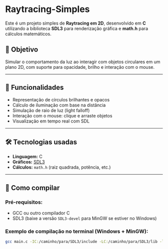 # Raytracing-Simples


Este é um projeto simples de **Raytracing em 2D**, desenvolvido em **C** utilizando a biblioteca **SDL3** para renderização gráfica e **math.h** para cálculos matemáticos.

## 📌 Objetivo

Simular o comportamento da luz ao interagir com objetos circulares em um plano 2D, com suporte para opacidade, brilho e interação com o mouse.

---

## 🧠 Funcionalidades

- Representação de círculos brilhantes e opacos
- Cálculo de iluminação com base na distância
- Simulação de raio de luz (light falloff)
- Interação com o mouse: clique e arraste objetos
- Visualização em tempo real com SDL

---

## 🛠️ Tecnologias usadas

- **Linguagem:** C
- **Gráficos:** [SDL3](https://github.com/libsdl-org/SDL)
- **Cálculos:** `math.h` (raiz quadrada, potência, etc.)

---

## 🧪 Como compilar

### Pré-requisitos:

- GCC ou outro compilador C
- SDL3 (baixe a versão `SDL3-devel` para MinGW se estiver no Windows)

### Exemplo de compilação no terminal (Windows + MinGW):

```bash
gcc main.c -IC:/caminho/para/SDL3/include -LC:/caminho/para/SDL3/lib -lSDL3 -lm -o rayt